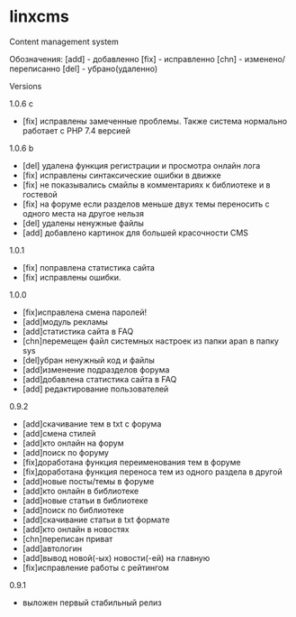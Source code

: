 # linxcms
Content management system


Обозначения:
 [add] - добавленно
 [fix] - исправленно
 [chn] - изменено/переписанно
 [del] - убрано(удаленно)
 
 Versions
 
 1.0.6 c
 - [fix] исправлены замеченные проблемы. Также система нормально работает с PHP 7.4 версией
 
 1.0.6 b
 - [del] удалена функция регистрации и просмотра онлайн лога
 - [fix] исправлены синтаксические ошибки в движке
 - [fix] не показывались смайлы в комментариях к библиотеке и в гостевой
 - [fix] на форуме если разделов меньше двух темы переносить с одного места на другое нельзя
 - [del] удалены ненужные файлы
 - [add] добавлено картинок для большей красочности CMS

 1.0.1
- [fix] поправлена статистика сайта
- [fix] исправлены ошибки.

 1.0.0
 - [fix]исправлена смена паролей!
 - [add]модуль рекламы
 - [add]статистика сайта в FAQ
 - [chn]перемещен файл системных настроек из папки apan в папку sys
 - [del]убран ненужный код и файлы
 - [add]изменение подразделов форума
 - [add]добавлена статистика сайта в FAQ
 - [add] редактирование пользователей
 
 0.9.2
 - [add]скачивание тем в txt с форума
 - [add]смена стилей
 - [add]кто онлайн на форум
 - [add]поиск по форуму
 - [fix]доработана функция переименования тем в форуме
 - [fix]доработана функция переноса тем из одного раздела в другой
 - [add]новые посты/темы в форуме
 - [add]кто онлайн в библиотеке
 - [add]новые статьи в библиотеке
 - [add]поиск по библиотеке
 - [add]скачивание статьи в txt формате
 - [add]кто онлайн в новостях
 - [chn]переписан приват
 - [add]автологин
 - [add]вывод новой(-ых) новости(-ей) на главную
 - [fix]исправление работы с рейтингом
 
 0.9.1
 - выложен первый стабильный релиз
